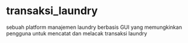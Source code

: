 # transaksi_laundry
sebuah platform manajemen laundry berbasis GUI yang memungkinkan pengguna untuk mencatat dan melacak transaksi laundry
